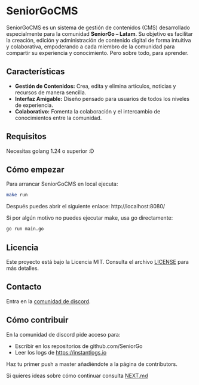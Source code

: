 # SeniorGoCMS

SeniorGoCMS es un sistema de gestión de contenidos (CMS) desarrollado especialmente para la comunidad **SeniorGo – Latam**. Su objetivo es facilitar la creación, edición y administración de contenido digital de forma intuitiva y colaborativa, empoderando a cada miembro de la comunidad para compartir su experiencia y conocimiento. Pero sobre todo, para aprender.

## Características

- **Gestión de Contenidos:** Crea, edita y elimina artículos, noticias y recursos de manera sencilla.
- **Interfaz Amigable:** Diseño pensado para usuarios de todos los niveles de experiencia.
- **Colaborativo:** Fomenta la colaboración y el intercambio de conocimientos entre la comunidad.

## Requisitos

Necesitas golang 1.24 o superior :D

## Cómo empezar

Para arrancar SeniorGoCMS en local ejecuta:

```sh
make run
```

Después puedes abrir el siguiente enlace: http://localhost:8080/

Si por algún motivo no puedes ejecutar make, usa go directamente:

```sh
go run main.go
```

## Licencia
Este proyecto está bajo la Licencia MIT. Consulta el archivo [LICENSE](./LICENSE) para más detalles.


## Contacto

Entra en la [comunidad de discord](https://discord.com/channels/1235789126033477632/1242312465052602438). 

## Cómo contribuir

En la comunidad de discord pide acceso para:
* Escribir en los repositorios de github.com/SeniorGo
* Leer los logs de https://instantlogs.io

Haz tu primer push a master añadiéndote a la página de contributors.

Si quieres ideas sobre cómo continuar consulta [NEXT.md](./NEXT.md)
